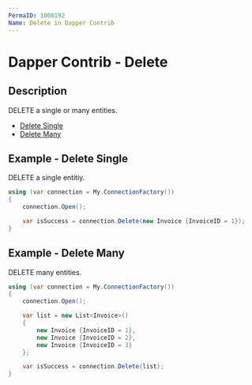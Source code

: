 ```yaml
---
PermaID: 1000192
Name: Delete in Dapper Contrib
---
```


# Dapper Contrib - Delete

## Description
DELETE a single or many entities.

- [Delete Single](#example---delete-single)
- [Delete Many](#example---delete-single)

## Example - Delete Single
DELETE a single entitiy.

```csharp
using (var connection = My.ConnectionFactory())
{
    connection.Open();

    var isSuccess = connection.Delete(new Invoice {InvoiceID = 1});
}
```

## Example - Delete Many
DELETE many entities.

```csharp
using (var connection = My.ConnectionFactory())
{
    connection.Open();

    var list = new List<Invoice>()
    {
        new Invoice {InvoiceID = 1},
        new Invoice {InvoiceID = 2},
        new Invoice {InvoiceID = 3}
    };

    var isSuccess = connection.Delete(list);
}
```